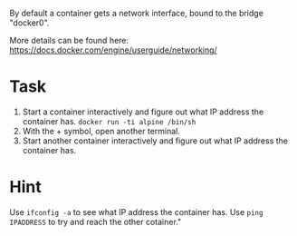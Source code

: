 By default a container gets a network interface, bound to the bridge "docker0".

More details can be found here:
https://docs.docker.com/engine/userguide/networking/


# Task

1. Start a container interactively and figure out what IP address the container has. `docker run -ti alpine /bin/sh`
2. With the + symbol, open another terminal.
3. Start another container interactively and figure out what IP address the container has.

# Hint
Use `ifconfig -a` to see what IP address the container has.
Use `ping IPADDRESS` to try and reach the other cotainer."

